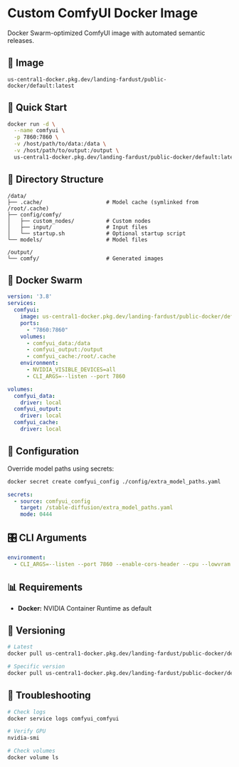 # Custom ComfyUI Docker Image

Docker Swarm-optimized ComfyUI image with automated semantic releases.

## 🐳 Image

```
us-central1-docker.pkg.dev/landing-fardust/public-docker/default:latest
```

## 🚀 Quick Start

```bash
docker run -d \
  --name comfyui \
  -p 7860:7860 \
  -v /host/path/to/data:/data \
  -v /host/path/to/output:/output \
  us-central1-docker.pkg.dev/landing-fardust/public-docker/default:latest
```

## 📁 Directory Structure

```
/data/
├── .cache/                    # Model cache (symlinked from /root/.cache)
├── config/comfy/
│   ├── custom_nodes/          # Custom nodes
│   ├── input/                 # Input files
│   └── startup.sh             # Optional startup script
└── models/                    # Model files

/output/
└── comfy/                     # Generated images
```

## 🐋 Docker Swarm

```yaml
version: '3.8'
services:
  comfyui:
    image: us-central1-docker.pkg.dev/landing-fardust/public-docker/default:latest
    ports:
      - "7860:7860"
    volumes:
      - comfyui_data:/data
      - comfyui_output:/output
      - comfyui_cache:/root/.cache
    environment:
      - NVIDIA_VISIBLE_DEVICES=all
      - CLI_ARGS=--listen --port 7860

volumes:
  comfyui_data:
    driver: local
  comfyui_output:
    driver: local
  comfyui_cache:
    driver: local
```

## 🔧 Configuration

Override model paths using secrets:

```bash
docker secret create comfyui_config ./config/extra_model_paths.yaml
```

```yaml
secrets:
  - source: comfyui_config
    target: /stable-diffusion/extra_model_paths.yaml
    mode: 0444
```

## 🎛️ CLI Arguments

```yaml
environment:
  - CLI_ARGS=--listen --port 7860 --enable-cors-header --cpu --lowvram
```

## 📊 Requirements

- **Docker:** NVIDIA Container Runtime as default

## 🔄 Versioning

```bash
# Latest
docker pull us-central1-docker.pkg.dev/landing-fardust/public-docker/default:latest

# Specific version
docker pull us-central1-docker.pkg.dev/landing-fardust/public-docker/default:1.2.3
```

## 🐛 Troubleshooting

```bash
# Check logs
docker service logs comfyui_comfyui

# Verify GPU
nvidia-smi

# Check volumes
docker volume ls
``` 